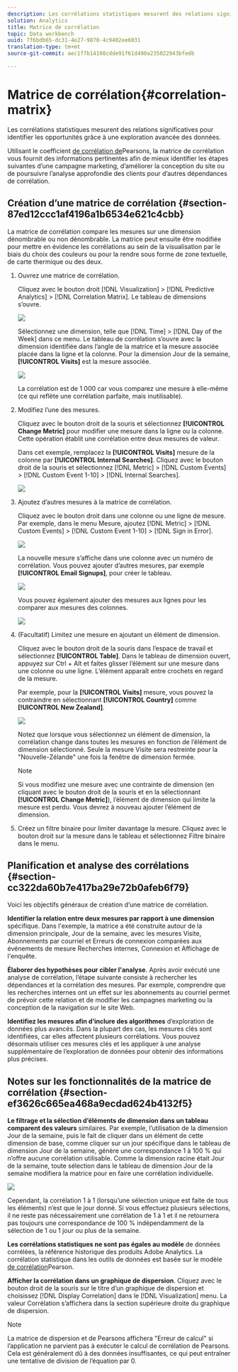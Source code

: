 ```yaml
---
description: Les corrélations statistiques mesurent des relations significatives pour identifier les opportunités grâce à une exploration avancée des données.
solution: Analytics
title: Matrice de corrélation
topic: Data workbench
uuid: 7f6bdb65-dc31-4e27-9870-4c9402ee6031
translation-type: tm+mt
source-git-commit: aec1f7b14198cdde91f61d490a235022943bfedb

---
```



# Matrice de corrélation{#correlation-matrix}

Les corrélations statistiques mesurent des relations significatives pour identifier les opportunités grâce à une exploration avancée des données.

Utilisant le coefficient [de corrélation de](../../../../home/c-get-started/c-analysis-vis/c-correlation-analysis/c-correlation-pearsons.md#concept-5996cb8c89fd4df5b47b7318e7a1d29c)Pearsons, la matrice de corrélation vous fournit des informations pertinentes afin de mieux identifier les étapes suivantes d’une campagne marketing, d’améliorer la conception du site ou de poursuivre l’analyse approfondie des clients pour d’autres dépendances de corrélation.

## Création d’une matrice de corrélation {#section-87ed12ccc1af4196a1b6534e621c4cbb}

La matrice de corrélation compare les mesures sur une dimension dénombrable ou non dénombrable. La matrice peut ensuite être modifiée pour mettre en évidence les corrélations au sein de la visualisation par le biais du choix des couleurs ou pour la rendre sous forme de zone textuelle, de carte thermique ou des deux.

1. Ouvrez une matrice de corrélation.

   Cliquez avec le bouton droit [!DNL Visualization] > [!DNL Predictive Analytics] > [!DNL Correlation Matrix]. Le tableau de dimensions s’ouvre.

   ![](assets/correlation_matrix_2.png)

   Sélectionnez une dimension, telle que [!DNL Time] > [!DNL Day of the Week] dans ce menu. Le tableau de corrélation s’ouvre avec la dimension identifiée dans l’angle de la matrice et la mesure associée placée dans la ligne et la colonne. Pour la dimension Jour de la semaine, **[!UICONTROL Visits]** est la mesure associée.

   ![](assets/correlation_matrix_1.png)

   La corrélation est de 1 000 car vous comparez une mesure à elle-même (ce qui reflète une corrélation parfaite, mais inutilisable).

1. Modifiez l’une des mesures.

   Cliquez avec le bouton droit de la souris et sélectionnez **[!UICONTROL Change Metric]** pour modifier une mesure dans la ligne ou la colonne. Cette opération établit une corrélation entre deux mesures de valeur.

   Dans cet exemple, remplacez la **[!UICONTROL Visits]** mesure de la colonne par **[!UICONTROL Internal Searches]**. Cliquez avec le bouton droit de la souris et sélectionnez [!DNL Metric] > [!DNL Custom Events] > [!DNL Custom Event 1-10] > [!DNL Internal Searches].

   ![](assets/correlation_matrix_change_metric.png)

1. Ajoutez d’autres mesures à la matrice de corrélation.

   Cliquez avec le bouton droit dans une colonne ou une ligne de mesure. Par exemple, dans le menu Mesure, ajoutez [!DNL Metric] > [!DNL Custom Events] > [!DNL Custom Event 1-10] > [!DNL Sign in Error].

   ![](assets/correlation_matrix_11.png)

   La nouvelle mesure s’affiche dans une colonne avec un numéro de corrélation. Vous pouvez ajouter d’autres mesures, par exemple **[!UICONTROL Email Signups]**, pour créer le tableau.

   ![](assets/correlation_matrix_6.png)

   Vous pouvez également ajouter des mesures aux lignes pour les comparer aux mesures des colonnes.

   ![](assets/correlation_matrix_add_metric.png)

1. (Facultatif) Limitez une mesure en ajoutant un élément de dimension.

   Cliquez avec le bouton droit de la souris dans l’espace de travail et sélectionnez **[!UICONTROL Table]**. Dans le tableau de dimension ouvert, appuyez sur Ctrl + Alt et faites glisser l’élément sur une mesure dans une colonne ou une ligne. L’élément apparaît entre crochets en regard de la mesure.

   Par exemple, pour la **[!UICONTROL Visits]** mesure, vous pouvez la contraindre en sélectionnant **[!UICONTROL Country]** comme **[!UICONTROL New Zealand]**.

   ![](assets/correlation_matrix_dim_element.png)

   Notez que lorsque vous sélectionnez un élément de dimension, la corrélation change dans toutes les mesures en fonction de l’élément de dimension sélectionné. Seule la mesure Visite sera restreinte pour la &quot;Nouvelle-Zélande&quot; une fois la fenêtre de dimension fermée.

   >[!NOTE]
   >
   >Si vous modifiez une mesure avec une contrainte de dimension (en cliquant avec le bouton droit de la souris et en la sélectionnant **[!UICONTROL Change Metric]**), l’élément de dimension qui limite la mesure est perdu. Vous devrez à nouveau ajouter l’élément de dimension.

1. Créez un filtre [](../../../../home/c-get-started/c-analysis-vis/c-correlation-analysis/c-correlation-binary-filter.md#concept-24e1daff43c540f69019f236976da31c) binaire pour limiter davantage la mesure. Cliquez avec le bouton droit sur la mesure dans le tableau et sélectionnez Filtre binaire dans le menu.

## Planification et analyse des corrélations {#section-cc322da60b7e417ba29e72b0afeb6f79}

Voici les objectifs généraux de création d’une matrice de corrélation.

**Identifier la relation entre deux mesures par rapport à une dimension** spécifique. Dans l&#39;exemple, la matrice a été construite autour de la dimension principale, Jour de la semaine, avec les mesures Visite, Abonnements par courriel et Erreurs de connexion comparées aux événements de mesure Recherches internes, Connexion et Affichage de l&#39;enquête.

**Élaborer des hypothèses pour cibler l&#39;analyse**. Après avoir exécuté une analyse de corrélation, l’étape suivante consiste à rechercher les dépendances et la corrélation des mesures. Par exemple, comprendre que les recherches internes ont un effet sur les abonnements au courriel permet de prévoir cette relation et de modifier les campagnes marketing ou la conception de la navigation sur le site Web.

**Identifiez les mesures afin d’inclure des algorithmes** d’exploration de données plus avancés. Dans la plupart des cas, les mesures clés sont identifiées, car elles affectent plusieurs corrélations. Vous pouvez désormais utiliser ces mesures clés et les appliquer à une analyse supplémentaire de l’exploration de données pour obtenir des informations plus précises.

## Notes sur les fonctionnalités de la matrice de corrélation {#section-ef3626c665ea468a9ecdad624b4132f5}

**Le filtrage et la sélection d’éléments de dimension dans un tableau comparent des valeurs** similaires. Par exemple, l’utilisation de la dimension Jour de la semaine, puis le fait de cliquer dans un élément de cette dimension de base, comme cliquer sur un jour spécifique dans le tableau de dimension Jour de la semaine, génère une correspondance 1 à 100 % qui n’offre aucune corrélation utilisable. Comme la dimension racine était Jour de la semaine, toute sélection dans le tableau de dimension Jour de la semaine modifiera la matrice pour en faire une corrélation individuelle.

![](assets/correlation_matrix_10.png)

Cependant, la corrélation 1 à 1 (lorsqu’une sélection unique est faite de tous les éléments) n’est que le jour donné. Si vous effectuez plusieurs sélections, il ne reste pas nécessairement une corrélation de 1 à 1 et il ne retournera pas toujours une correspondance de 100 % indépendamment de la sélection de 1 ou 1 jour ou plus de la semaine.

**Les corrélations statistiques ne sont pas égales au modèle** de données corrélées, la référence historique des produits Adobe Analytics. La corrélation statistique dans les outils de données est basée sur le modèle [de corrélation](../../../../home/c-get-started/c-analysis-vis/c-correlation-analysis/c-correlation-pearsons.md#concept-5996cb8c89fd4df5b47b7318e7a1d29c)Pearson.

**Afficher la corrélation dans un graphique de dispersion**. Cliquez avec le bouton droit de la souris sur le titre d’un graphique de dispersion et choisissez [!DNL Display Correlation] dans le [!DNL Visualization] menu. La valeur Corrélation s’affichera dans la section supérieure droite du graphique de dispersion.

>[!NOTE]
>
>La matrice de dispersion et de Pearsons affichera &quot;Erreur de calcul&quot; si l’application ne parvient pas à exécuter le calcul de corrélation de Pearsons. Cela est généralement dû à des données insuffisantes, ce qui peut entraîner une tentative de division de l’équation par 0.
